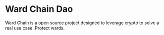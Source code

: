 # Ward Chain Dao
Ward Chain is a open source project designed to leverage crypto to solve a real use case. Protect wards.
